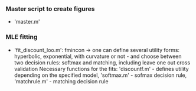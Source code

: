 ### Master script to create figures
- 'master.m'

### MLE fitting
- 'fit_discount_loo.m': fmincon -> one can define several utility forms: hyperbolic, exponential, with curvature or not - and choose between two decision rules: softmax and matching, including leave one out cross validation
Necessary functions for the fits: 'discountf.m' - defines utility depending on the specified model, 'softmax.m' - sofmax decision rule, 'matchrule.m' - matching decision rule